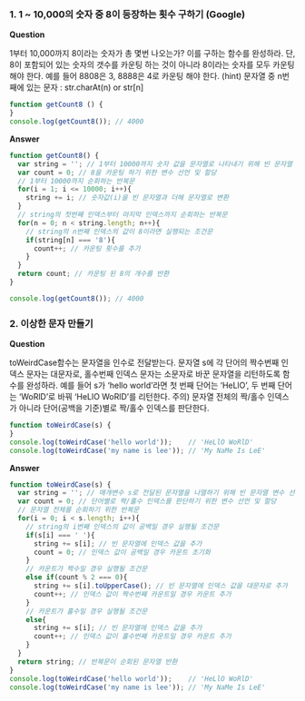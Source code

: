 ### 1. 1 ~ 10,000의 숫자 중 8이 등장하는 횟수 구하기 (Google)

**Question**

1부터 10,000까지 8이라는 숫자가 총 몇번 나오는가? 이를 구하는 함수를 완성하라.
단, 8이 포함되어 있는 숫자의 갯수를 카운팅 하는 것이 아니라 8이라는 숫자를 모두 카운팅 해야 한다. 예를 들어 8808은 3, 8888은 4로 카운팅 해야 한다.
(hint) 문자열 중 n번째에 있는 문자 : str.charAt(n) or str[n]
```js
function getCount8 () {
}
console.log(getCount8()); // 4000
```

**Answer**
```js
function getCount8() {
  var string = ''; // 1부터 10000까지 숫자 값을 문자열로 나타내기 위해 빈 문자열 변수 선언 및 할당
  var count = 0; // 8을 카운팅 하기 위한 변수 선언 및 할당
  // 1부터 10000까지 순회하는 반복문
  for(i = 1; i <= 10000; i++){
    string += i; // 숫자값(i)을 빈 문자열과 더해 문자열로 변환
  }
  // string의 첫번째 인덱스부터 마지막 인덱스까지 순회하는 반복문
  for(n = 0; n < string.length; n++){
    // string의 n번째 인덱스의 값이 8이라면 실행되는 조건문
    if(string[n] === '8'){
      count++; // 카운팅 횟수를 추가
    }
  }
  return count; // 카운팅 된 8의 개수를 반환
}

console.log(getCount8()); // 4000
```

### 2. 이상한 문자 만들기

**Question**

toWeirdCase함수는 문자열을 인수로 전달받는다. 문자열 s에 각 단어의 짝수번째 인덱스 문자는 대문자로, 홀수번째 인덱스 문자는 소문자로 바꾼 문자열을 리턴하도록 함수를 완성하라.
예를 들어 s가 ‘hello world’라면 첫 번째 단어는 ‘HeLlO’, 두 번째 단어는 ‘WoRlD’로 바꿔 ‘HeLlO WoRlD’를 리턴한다.
주의) 문자열 전체의 짝/홀수 인덱스가 아니라 단어(공백을 기준)별로 짝/홀수 인덱스를 판단한다.
```js
function toWeirdCase(s) {
}
console.log(toWeirdCase('hello world'));    // 'HeLlO WoRlD'
console.log(toWeirdCase('my name is lee')); // 'My NaMe Is LeE'
```

**Answer**
```js
function toWeirdCase(s) {
  var string = ''; // 매개변수 s로 전달된 문자열을 나열하기 위해 빈 문자열 변수 선언 및 할당
  var count = 0; // 단어별로 짝/홀수 인덱스를 판단하기 위한 변수 선언 및 할당
  // 문자열 전체를 순회하기 위한 반복문
  for(i = 0; i < s.length; i++){
    // string의 i번째 인덱스의 값이 공백일 경우 실행될 조건문
    if(s[i] === ' '){
      string += s[i]; // 빈 문자열에 인덱스 값을 추가
      count = 0; // 인덱스 값이 공백일 경우 카운트 초기화
    } 
    // 카운트가 짝수일 경우 실행될 조건문
    else if(count % 2 === 0){
      string += s[i].toUpperCase(); // 빈 문자열에 인덱스 값을 대문자로 추가
      count++; // 인덱스 값이 짝수번째 카운트일 경우 카운트 추가
    } 
    // 카운트가 홀수일 경우 실행될 조건문
    else{
      string += s[i]; // 빈 문자열에 인덱스 값을 추가
      count++; // 인덱스 값이 홀수번째 카운트일 경우 카운트 추가
    }
  }
  return string; // 반복문이 순회된 문자열 반환
}
console.log(toWeirdCase('hello world'));    // 'HeLlO WoRlD'
console.log(toWeirdCase('my name is lee')); // 'My NaMe Is LeE'
```